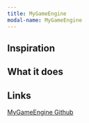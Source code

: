 ```yaml
---
title: MyGameEngine
modal-name: MyGameEngine
---
```


## Inspiration



## What it does


## Links

[MyGameEngine Github](https://github.com/TheSpinoGamer/MyGameEngine)

